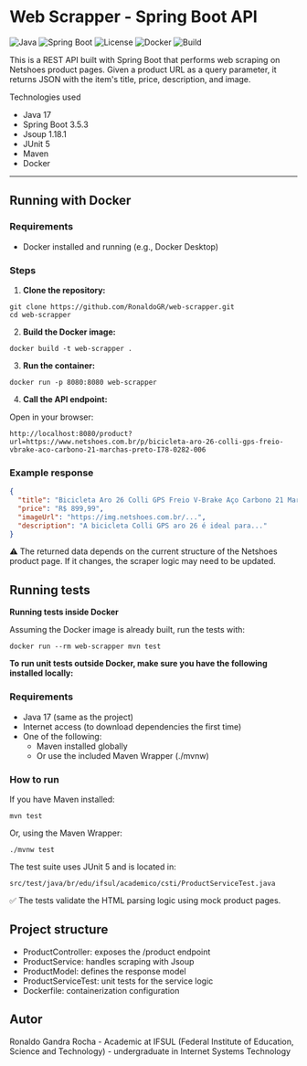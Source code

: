 #  Web Scrapper - Spring Boot API

![Java](https://img.shields.io/badge/Java-17-blue?logo=java)
![Spring Boot](https://img.shields.io/badge/Spring%20Boot-3.5.3-brightgreen?logo=springboot)
![License](https://img.shields.io/badge/license-MIT-lightgrey)
![Docker](https://img.shields.io/badge/containerized-Docker-blue?logo=docker)
![Build](https://img.shields.io/badge/build-passing-brightgreen)

This is a REST API built with Spring Boot that performs web scraping on Netshoes product pages. Given a product URL as a query parameter, it returns JSON with the item's title, price, description, and image.

Technologies used

- Java 17  
- Spring Boot 3.5.3  
- Jsoup 1.18.1  
- JUnit 5  
- Maven  
- Docker  

---

## Running with Docker

###  Requirements

- Docker installed and running (e.g., Docker Desktop)

### Steps

1. **Clone the repository:**
```
git clone https://github.com/RonaldoGR/web-scrapper.git
cd web-scrapper
```


2. **Build the Docker image:**
```
docker build -t web-scrapper .
```

3. **Run the container:**
```
docker run -p 8080:8080 web-scrapper
```

4. **Call the API endpoint:**

Open in your browser:
```
http://localhost:8080/product?url=https://www.netshoes.com.br/p/bicicleta-aro-26-colli-gps-freio-vbrake-aco-carbono-21-marchas-preto-I78-0282-006
```

### Example response
```json
{
  "title": "Bicicleta Aro 26 Colli GPS Freio V-Brake Aço Carbono 21 Marchas - Preto",
  "price": "R$ 899,99",
  "imageUrl": "https://img.netshoes.com.br/...",
  "description": "A bicicleta Colli GPS aro 26 é ideal para..."
}
```

⚠️ The returned data depends on the current structure of the Netshoes product page. If it changes, the scraper logic may need to be updated.



##  Running tests
**Running tests inside Docker**

Assuming the Docker image is already built, run the tests with:
```
docker run --rm web-scrapper mvn test
```

**To run unit tests outside Docker, make sure you have the following installed locally:**

###  Requirements

- Java 17 (same as the project)
- Internet access (to download dependencies the first time)
- One of the following:
  - Maven installed globally  
  - Or use the included Maven Wrapper (./mvnw)

###  How to run

If you have Maven installed:
```
mvn test
```
Or, using the Maven Wrapper:
```
./mvnw test
```

The test suite uses JUnit 5 and is located in:
```
src/test/java/br/edu/ifsul/academico/csti/ProductServiceTest.java
```

✅ The tests validate the HTML parsing logic using mock product pages.

## Project structure

- ProductController: exposes the /product endpoint
-	ProductService: handles scraping with Jsoup
-	ProductModel: defines the response model
-	ProductServiceTest: unit tests for the service logic
-	Dockerfile: containerization configuration

## Autor
Ronaldo Gandra Rocha - Academic at IFSUL (Federal Institute of Education, Science and Technology) - undergraduate in Internet Systems Technology
